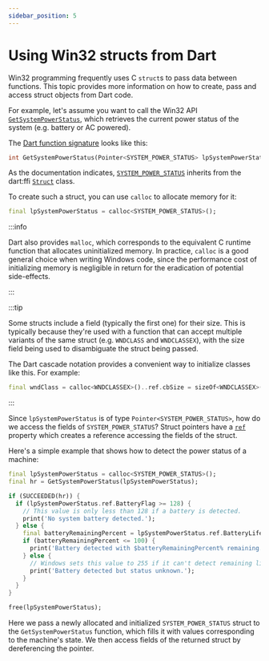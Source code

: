 ```yaml
---
sidebar_position: 5
---
```


# Using Win32 structs from Dart

Win32 programming frequently uses C `struct`s to pass data between functions.
This topic provides more information on how to create, pass and access struct
objects from Dart code.

For example, let's assume you want to call the Win32 API
[`GetSystemPowerStatus`](https://learn.microsoft.com/windows/win32/api/winbase/nf-winbase-getsystempowerstatus),
which retrieves the current power status of the system (e.g. battery or AC
powered).

The [Dart function
signature](https://pub.dev/documentation/win32/latest/win32/GetSystemPowerStatus.html)
looks like this:

```dart
int GetSystemPowerStatus(Pointer<SYSTEM_POWER_STATUS> lpSystemPowerStatus) {}
```

As the documentation indicates,
[`SYSTEM_POWER_STATUS`](https://pub.dev/documentation/win32/latest/win32/SYSTEM_POWER_STATUS-class.html)
inherits from the dart:ffi
[`Struct`](https://api.dart.dev/stable/dart-ffi/Struct-class.html) class.

To create such a struct, you can use `calloc` to allocate memory for
it:

```dart
final lpSystemPowerStatus = calloc<SYSTEM_POWER_STATUS>();
```

:::info

Dart also provides `malloc`, which corresponds to the equivalent C runtime
function that allocates uninitialized memory. In practice, `calloc` is a good
general choice when writing Windows code, since the performance cost of
initializing memory is negligible in return for the eradication of potential
side-effects.

:::

:::tip

Some structs include a field (typically the first one) for their size. This is
typically because they're used with a function that can accept multiple variants
of the same struct (e.g. `WNDCLASS` and `WNDCLASSEX`), with the size field being
used to disambiguate the struct being passed.

The Dart cascade notation provides a convenient way to initialize classes like
this. For example:

```dart
final wndClass = calloc<WNDCLASSEX>()..ref.cbSize = sizeOf<WNDCLASSEX>();
```

:::

Since `lpSystemPowerStatus` is of type `Pointer<SYSTEM_POWER_STATUS>`, how do we
access the fields of `SYSTEM_POWER_STATUS`? Struct pointers have a
[`ref`](https://api.dart.dev/stable/dart-ffi/StructPointer/ref.html)
property which creates a reference accessing the fields of the struct.

Here's a simple example that shows how to detect the power status of a machine:

```dart
final lpSystemPowerStatus = calloc<SYSTEM_POWER_STATUS>();
final hr = GetSystemPowerStatus(lpSystemPowerStatus);

if (SUCCEEDED(hr)) {
  if (lpSystemPowerStatus.ref.BatteryFlag >= 128) {
    // This value is only less than 128 if a battery is detected.
    print('No system battery detected.');
  } else {
    final batteryRemainingPercent = lpSystemPowerStatus.ref.BatteryLifePercent;
    if (batteryRemainingPercent <= 100) {
      print('Battery detected with $batteryRemainingPercent% remaining.');
    } else {
      // Windows sets this value to 255 if it can't detect remaining life.
      print('Battery detected but status unknown.');
    }
  }
}

free(lpSystemPowerStatus);
```

Here we pass a newly allocated and initialized `SYSTEM_POWER_STATUS` struct to
the `GetSystemPowerStatus` function, which fills it with values corresponding to
the machine's state. We then access fields of the returned struct by
dereferencing the pointer.
